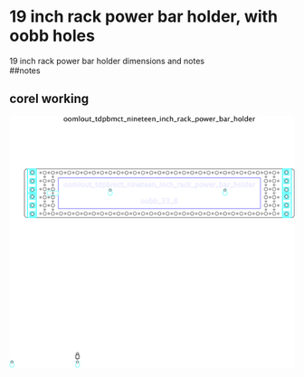 # 19 inch rack power bar holder, with oobb holes
19 inch rack power bar holder dimensions and notes  
##notes  




## corel working
![](working_600.png) 
















